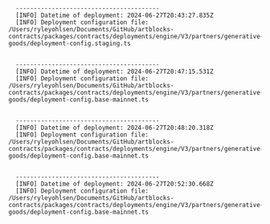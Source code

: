 
      ----------------------------------------
      [INFO] Datetime of deployment: 2024-06-27T20:43:27.835Z
      [INFO] Deployment configuration file: /Users/ryleyohlsen/Documents/GitHub/artblocks-contracts/packages/contracts/deployments/engine/V3/partners/generative-goods/deployment-config.staging.ts

    
      ----------------------------------------
      [INFO] Datetime of deployment: 2024-06-27T20:47:15.531Z
      [INFO] Deployment configuration file: /Users/ryleyohlsen/Documents/GitHub/artblocks-contracts/packages/contracts/deployments/engine/V3/partners/generative-goods/deployment-config.base-mainnet.ts

    
      ----------------------------------------
      [INFO] Datetime of deployment: 2024-06-27T20:48:20.318Z
      [INFO] Deployment configuration file: /Users/ryleyohlsen/Documents/GitHub/artblocks-contracts/packages/contracts/deployments/engine/V3/partners/generative-goods/deployment-config.base-mainnet.ts

    
      ----------------------------------------
      [INFO] Datetime of deployment: 2024-06-27T20:52:30.668Z
      [INFO] Deployment configuration file: /Users/ryleyohlsen/Documents/GitHub/artblocks-contracts/packages/contracts/deployments/engine/V3/partners/generative-goods/deployment-config.base-mainnet.ts

    